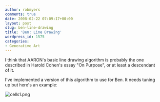 ```yaml
---
author: robmyers
comments: true
date: 2008-02-22 07:09:17+00:00
layout: post
slug: ben-line-drawing
title: 'Ben: Line Drawing'
wordpress_id: 1575
categories:
- Generative Art
---
```


I think that AARON's basic line drawing algorithm is probably the one described in Harold Cohen's essay "On Purpose", or at least a descendant of it.  
  
I've implemented a version of this algorithm to use for Ben. It needs tuning up but here's an example:  
  
![cells1.png](/wp-content/uploads/2008/02/cells1.png)  



